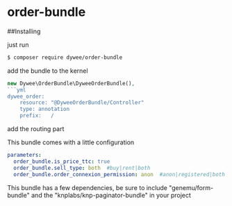 # order-bundle

##Installing

just run
```bash
$ composer require dywee/order-bundle
```

add the bundle to the kernel
```php
new Dywee\OrderBundle\DyweeOrderBundle(),
```yml
dywee_order:
    resource: "@DyweeOrderBundle/Controller"
    type: annotation
    prefix:   /
```

add the routing part


This bundle comes with a little configuration 

```yml
parameters:
  order_bundle.is_price_ttc: true
  order_bundle.sell_type: both  #buy|rent|both
  order_bundle.order_connexion_permission: anon  #anon|registered|both
```

This bundle has a few dependencies, be sure to include "genemu/form-bundle" and the "knplabs/knp-paginator-bundle" in your project
